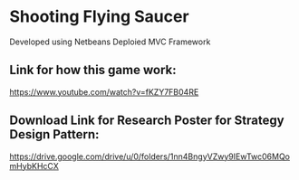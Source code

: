 # Shooting Flying Saucer

Developed using Netbeans
Deploied MVC Framework

## Link for how this game work: 
https://www.youtube.com/watch?v=fKZY7FB04RE

## Download Link for Research Poster for Strategy Design Pattern: 
https://drive.google.com/drive/u/0/folders/1nn4BngyVZwy9IEwTwc06MQomHybKHcCX

